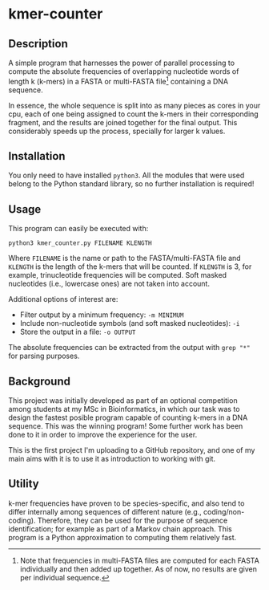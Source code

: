 # kmer-counter

## Description
A simple program that harnesses the power of parallel processing to compute the absolute frequencies of overlapping nucleotide words of length k (k-mers) in a FASTA or multi-FASTA file[^1] containing a DNA sequence.

In essence, the whole sequence is split into as many pieces as cores in your cpu, each of one being assigned to count the k-mers in their corresponding fragment, and the results are joined together for the final output. This considerably speeds up the process, specially for larger k values.


## Installation
You only need to have installed `python3`. All the modules that were used belong to the Python standard library, so no further installation is required!


## Usage
This program can easily be executed with: 

```
python3 kmer_counter.py FILENAME KLENGTH
```

Where `FILENAME` is the name or path to the FASTA/multi-FASTA file and `KLENGTH` is the length of the k-mers that will be counted. If `KLENGTH` is 3, for example, trinucleotide frequencies will be computed. Soft masked nucleotides (i.e., lowercase ones) are not taken into account.

Additional options of interest are:

-   Filter output by a minimum frequency: `-m MINIMUM`
-   Include non-nucleotide symbols (and soft masked nucleotides): `-i`
-   Store the output in a file: `-o OUTPUT`

The absolute frequencies can be extracted from the output with `grep "*"` for parsing purposes.


## Background
This project was initially developed as part of an optional competition among students at my MSc in Bioinformatics, in which our task was to design the fastest posible program capable of counting k-mers in a DNA sequence. This was the winning program! Some further work has been done to it in order to improve the experience for the user.

This is the first project I'm uploading to a GitHub repository, and one of my main aims with it is to use it as introduction to working with git.


## Utility
k-mer frequencies have proven to be species-specific, and also tend to differ internally among sequences of different nature (e.g., coding/non-coding). Therefore, they can be used for the purpose of sequence identification; for example as part of a Markov chain approach. 
This program is a Python approximation to computing them relatively fast.


[^1]: Note that frequencies in multi-FASTA files are computed for each FASTA individually and then added up together. As of now, no results are given per individual sequence.
